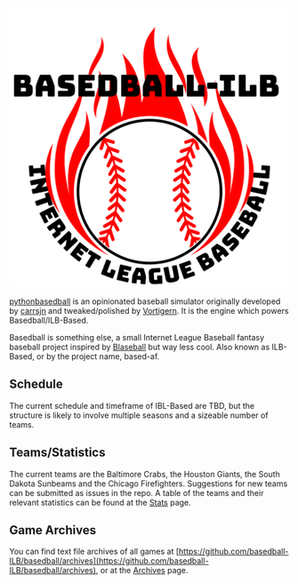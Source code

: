 ![BASEDBALL-ILB](/images/BASED-ILB.png)

[pythonbasedball](https://github.com/Vortigern-The-Grey/pythonbasedball) is an opinionated baseball simulator originally developed by [carrsjn](https://github.com/carrsjn) and tweaked/polished by [Vortigern](https://github.com/Vortigern-The-Grey). It is the engine which powers Basedball/ILB-Based.

Basedball is something else, a small Internet League Baseball fantasy baseball project inspired by [Blaseball](https://blaseball.com) but way less cool. Also known as ILB-Based, or by the project name, based-af.

## Schedule
The current schedule and timeframe of IBL-Based are TBD, but the structure is likely to involve multiple seasons and a sizeable number of teams.

## Teams/Statistics
The current teams are the Baltimore Crabs, the Houston Giants, the South Dakota Sunbeams and the Chicago Firefighters. Suggestions for new teams can be submitted as issues in the repo.
 A table of the teams and their relevant statistics can be found at the [Stats](/stats.md) page.


## Game Archives
You can find text file archives of all games at [https://github.com/basedball-ILB/basedball/archives](https://github.com/basedball-ILB/basedball/archives), or at the [Archives](/archives.md) page. 